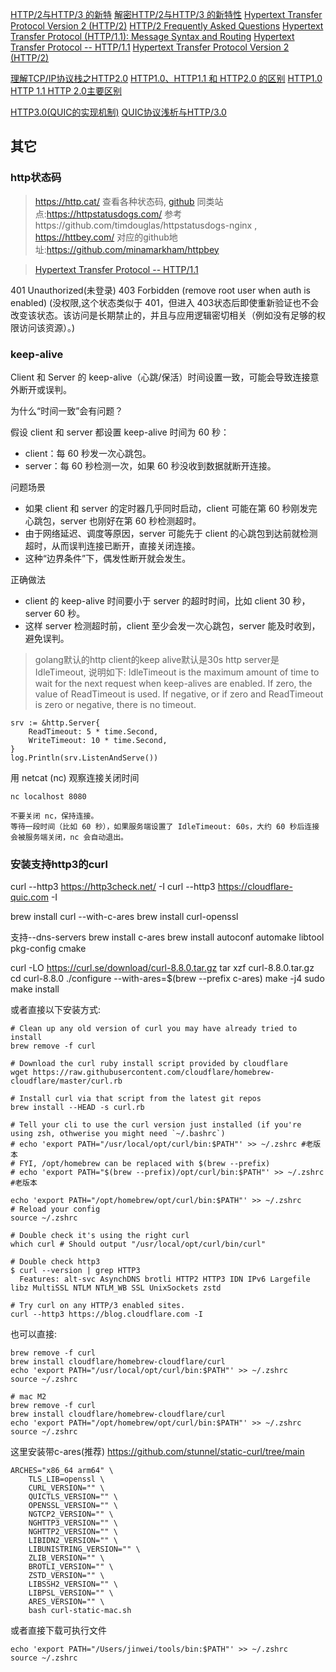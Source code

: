 [HTTP/2与HTTP/3 的新特](https://www.toutiao.com/a6759344542853366279/)
[解密HTTP/2与HTTP/3 的新特性](https://juejin.im/post/5d9abde7e51d4578110dc77f)
[Hypertext Transfer Protocol Version 2 (HTTP/2)](http://http2.github.io/http2-spec/#FrameHeader)
[HTTP/2 Frequently Asked Questions](https://http2.github.io/faq/)
[Hypertext Transfer Protocol (HTTP/1.1): Message Syntax and Routing](https://httpwg.org/specs/rfc7230.html)
[Hypertext Transfer Protocol -- HTTP/1.1](https://datatracker.ietf.org/doc/html/rfc2616)
[Hypertext Transfer Protocol Version 2 (HTTP/2)](https://httpwg.org/specs/rfc7540.html)

[理解TCP/IP协议栈之HTTP2.0](https://www.cnblogs.com/backnullptr/p/12186265.html)
[HTTP1.0、HTTP1.1 和 HTTP2.0 的区别](https://www.cnblogs.com/heluan/p/8620312.html)
[HTTP1.0 HTTP 1.1 HTTP 2.0主要区别](https://blog.csdn.net/linsongbin1/article/details/54980801)

[HTTP3.0(QUIC的实现机制)](https://www.cnblogs.com/chenjinxinlove/p/10104854.html)
[QUIC协议浅析与HTTP/3.0](https://www.jianshu.com/p/bb3eeb36b479)

## 其它

### http状态码
> https://http.cat/ 查看各种状态码, [github](https://github.com/httpcats/http.cat)
> 同类站点:https://httpstatusdogs.com/ 参考https://github.com/timdouglas/httpstatusdogs-nginx , https://httbey.com/ 对应的github地址:https://github.com/minamarkham/httpbey

> [Hypertext Transfer Protocol -- HTTP/1.1](https://datatracker.ietf.org/doc/html/rfc2616#page-57)


401 Unauthorized(未登录)
403 Forbidden (remove root user when auth is enabled) (没权限,这个状态类似于 401，但进入 403状态后即使重新验证也不会改变该状态。该访问是长期禁止的，并且与应用逻辑密切相关（例如没有足够的权限访问该资源）。)


### keep-alive
Client 和 Server 的 keep-alive（心跳/保活）时间设置一致，可能会导致连接意外断开或误判。

为什么“时间一致”会有问题？

假设 client 和 server 都设置 keep-alive 时间为 60 秒：
- client：每 60 秒发一次心跳包。
- server：每 60 秒检测一次，如果 60 秒没收到数据就断开连接。

问题场景

- 如果 client 和 server 的定时器几乎同时启动，client 可能在第 60 秒刚发完心跳包，server 也刚好在第 60 秒检测超时。
- 由于网络延迟、调度等原因，server 可能先于 client 的心跳包到达前就检测超时，从而误判连接已断开，直接关闭连接。
- 这种“边界条件”下，偶发性断开就会发生。

正确做法
- client 的 keep-alive 时间要小于 server 的超时时间，比如 client 30 秒，server 60 秒。
- 这样 server 检测超时前，client 至少会发一次心跳包，server 能及时收到，避免误判。

> golang默认的http client的keep alive默认是30s
> http server是IdleTimeout, 说明如下:
> IdleTimeout is the maximum amount of time to wait for the next request when keep-alives are enabled. 
If zero, the value of ReadTimeout is used. If negative, or if zero and ReadTimeout is zero or negative, there is no timeout.
```
srv := &http.Server{  
    ReadTimeout: 5 * time.Second,
    WriteTimeout: 10 * time.Second,
}
log.Println(srv.ListenAndServe())
```

用 netcat (nc) 观察连接关闭时间
```
nc localhost 8080

不要关闭 nc，保持连接。
等待一段时间（比如 60 秒），如果服务端设置了 IdleTimeout: 60s，大约 60 秒后连接会被服务端关闭，nc 会自动退出。
```

### 安装支持http3的curl
curl --http3 https://http3check.net/ -I
curl --http3 https://cloudflare-quic.com -I

brew install curl --with-c-ares
brew install curl-openssl

支持--dns-servers
brew install c-ares
brew install autoconf automake libtool pkg-config cmake


curl -LO https://curl.se/download/curl-8.8.0.tar.gz
tar xzf curl-8.8.0.tar.gz
cd curl-8.8.0
./configure --with-ares=$(brew --prefix c-ares)
make -j4
sudo make install

或者直接以下安装方式:
```
# Clean up any old version of curl you may have already tried to install
brew remove -f curl

# Download the curl ruby install script provided by cloudflare
wget https://raw.githubusercontent.com/cloudflare/homebrew-cloudflare/master/curl.rb

# Install curl via that script from the latest git repos
brew install --HEAD -s curl.rb

# Tell your cli to use the curl version just installed (if you're using zsh, othwerise you might need `~/.bashrc`)
# echo 'export PATH="/usr/local/opt/curl/bin:$PATH"' >> ~/.zshrc #老版本
# FYI, /opt/homebrew can be replaced with $(brew --prefix)
# echo 'export PATH="$(brew --prefix)/opt/curl/bin:$PATH"' >> ~/.zshrc #老版本

echo 'export PATH="/opt/homebrew/opt/curl/bin:$PATH"' >> ~/.zshrc
# Reload your config
source ~/.zshrc

# Double check it's using the right curl
which curl # Should output "/usr/local/opt/curl/bin/curl"

# Double check http3
$ curl --version | grep HTTP3
  Features: alt-svc AsynchDNS brotli HTTP2 HTTP3 IDN IPv6 Largefile libz MultiSSL NTLM NTLM_WB SSL UnixSockets zstd

# Try curl on any HTTP/3 enabled sites.
curl --http3 https://blog.cloudflare.com -I
```

也可以直接:

```
brew remove -f curl
brew install cloudflare/homebrew-cloudflare/curl
echo 'export PATH="/usr/local/opt/curl/bin:$PATH"' >> ~/.zshrc
source ~/.zshrc

# mac M2
brew remove -f curl
brew install cloudflare/homebrew-cloudflare/curl
echo 'export PATH="/opt/homebrew/opt/curl/bin:$PATH"' >> ~/.zshrc
source ~/.zshrc
```



这里安装带c-ares(推荐)
https://github.com/stunnel/static-curl/tree/main
```
ARCHES="x86_64 arm64" \
    TLS_LIB=openssl \
    CURL_VERSION="" \
    QUICTLS_VERSION="" \
    OPENSSL_VERSION="" \
    NGTCP2_VERSION="" \
    NGHTTP3_VERSION="" \
    NGHTTP2_VERSION="" \
    LIBIDN2_VERSION="" \
    LIBUNISTRING_VERSION="" \
    ZLIB_VERSION="" \
    BROTLI_VERSION="" \
    ZSTD_VERSION="" \
    LIBSSH2_VERSION="" \
    LIBPSL_VERSION="" \
    ARES_VERSION="" \
    bash curl-static-mac.sh
```
或者直接下载可执行文件
```
echo 'export PATH="/Users/jinwei/tools/bin:$PATH"' >> ~/.zshrc
source ~/.zshrc
```